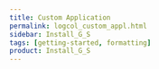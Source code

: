 ```yaml
---
title: Custom Application
permalink: logcol_custom_appl.html
sidebar: Install_G_S
tags: [getting-started, formatting]
product: Install_G_S
---
```

